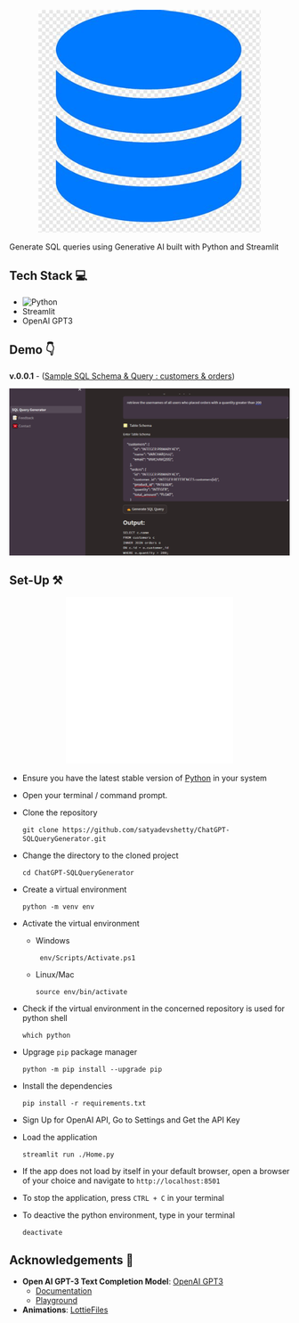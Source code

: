 <p align = "center"><img src = "./assets/database.jpg" height = 400 width = 400></p>

Generate SQL queries using Generative AI built with Python and Streamlit


## Tech Stack 💻

- ![Python](https://img.shields.io/badge/python-3670A0?style=for-the-badge&logo=python&logoColor=ffdd54)
- Streamlit
- OpenAI GPT3

## Demo 👇

**v.0.0.1** - ([Sample SQL Schema & Query : customers & orders](./assets/example_tables_query.txt))

<p align = "center"><img src = "./assets/snapshots/example_query.png" height = 300 width = 600></p>



## Set-Up ⚒️

<p align = "center"><img src = "./assets/setup.gif" height = 300 alt = "SetUp Icon"></p>

- Ensure you have the latest stable version of [Python](https://www.python.org/downloads/) in your system

- Open your terminal / command prompt. 

- Clone the repository 
    ```
    git clone https://github.com/satyadevshetty/ChatGPT-SQLQueryGenerator.git
    ```
- Change the directory to the cloned project
    
    ```
    cd ChatGPT-SQLQueryGenerator
    ```

- Create a virtual environment

    ```
    python -m venv env
    ```

- Activate the virtual environment

    - Windows
        ```
         env/Scripts/Activate.ps1
        ```
    
    - Linux/Mac
        ```
        source env/bin/activate
        ```

- Check if the virtual environment in the concerned repository is used for python shell

    ```
    which python
    ```

- Upgrage `pip` package manager

    ```
    python -m pip install --upgrade pip
    ```

- Install the dependencies

    ```
    pip install -r requirements.txt
    ```

- Sign Up for OpenAI API, Go to Settings and Get the API Key


- Load the application

    ```
    streamlit run ./Home.py
    ```

- If the app does not load by itself in your default browser, open a browser of your choice and navigate to  `http://localhost:8501`

- To stop the application, press `CTRL + C` in your terminal

- To deactive the python environment, type in your terminal

    ```
    deactivate
    ```


## Acknowledgements 🙏


- **Open AI GPT-3 Text Completion Model**: [OpenAI GPT3](https://openai.com) 
    - [Documentation](https://beta.openai.com/docs/)
    - [Playground](https://beta.openai.com/playground)
- **Animations**: [LottieFiles](https://lottiefiles.com)
